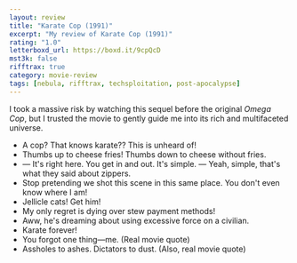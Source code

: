 ```yaml
---
layout: review
title: "Karate Cop (1991)"
excerpt: "My review of Karate Cop (1991)"
rating: "1.0"
letterboxd_url: https://boxd.it/9cpQcD
mst3k: false
rifftrax: true
category: movie-review
tags: [nebula, rifftrax, techsploitation, post-apocalypse]
---
```


I took a massive risk by watching this sequel before the original <i>Omega Cop</i>, but I trusted the movie to gently guide me into its rich and multifaceted universe.

- A cop? That knows karate?? This is unheard of!
- Thumbs up to cheese fries! Thumbs down to cheese without fries.
- — It's right here. You get in and out. It's simple. — Yeah, simple, that's what they said about zippers.
- Stop pretending we shot this scene in this same place. You don't even know where I am!
- Jellicle cats! Get him!
- My only regret is dying over stew payment methods!
- Aww, he's dreaming about using excessive force on a civilian.
- Karate forever!
- You forgot one thing—me. (Real movie quote)
- Assholes to ashes. Dictators to dust. (Also, real movie quote)

